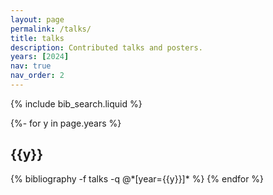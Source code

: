 ```yaml
---
layout: page
permalink: /talks/
title: talks
description: Contributed talks and posters.
years: [2024]
nav: true
nav_order: 2
---
```


<!-- _pages/talks.md -->

<!-- Bibsearch Feature -->

{% include bib_search.liquid %}

<div class="publications">

{%- for y in page.years %}

  <h2 class="year">{{y}}</h2>
  {% bibliography -f talks -q @*[year={{y}}]* %}
{% endfor %}

</div>
